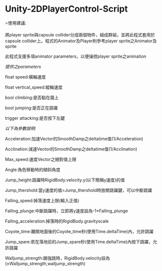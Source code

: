 # Unity-2DPlayerControl-Script

⭐使用建議:

將player sprite與capsule collider分成兩個物件，組成群組，並將此程式套用於capsule collider上。程式的Animator及Player則參考player sprite之Animator及sprite

此程式支援多項animator parameters，以便操控player sprite之animation

*提供之parameters*

float speed:橫軸速度

float vertical_speed:縱軸速度

bool climbing:是否黏在牆上

bool jumping:是否正在跳躍

trigger attacking:是否按下左鍵



*以下為參數說明:*

Acceleration:加速Vector的SmoothDamp之deltatime值(1/Acceleration)

Acclination:減速Vector的SmoothDamp之deltatime值(1/Acclination)

Max_speed:速度Vector之絕對值上限

Angle:角色移動時的傾斜角度

Jump_height:跳躍時RigidBody.velocity.y(以下簡稱y速度)的值

Jump_thershold:當y速度的值>Jump_thershold時放開跳躍鍵，可以中斷跳躍

Falling_speed:掉落速度上限(輸入正值)

Falling_plunge:中斷跳躍時，立即將y速度設為-1*Falling_plunge

Falling_acceleration:掉落時的RigidBody.gravityscale

Coyote_time:離開地面後的Coyote_time秒(使用Time.deltaTime)內，允許跳躍

Jump_spare:若在落地前的Jump_spare秒(使用Time.deltaTime)內按下跳躍，允許跳躍

Walljump_strength:踢強跳時，RigidBody.velocity設為(±Walljump_strength,walljump_strength)
